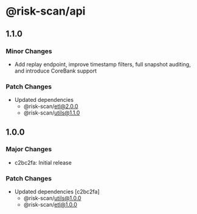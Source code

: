 # @risk-scan/api

## 1.1.0

### Minor Changes

- Add replay endpoint, improve timestamp filters, full snapshot auditing, and introduce CoreBank support

### Patch Changes

- Updated dependencies
  - @risk-scan/etl@2.0.0
  - @risk-scan/utils@1.1.0

## 1.0.0

### Major Changes

- c2bc2fa: Initial release

### Patch Changes

- Updated dependencies [c2bc2fa]
  - @risk-scan/utils@1.0.0
  - @risk-scan/etl@1.0.0
